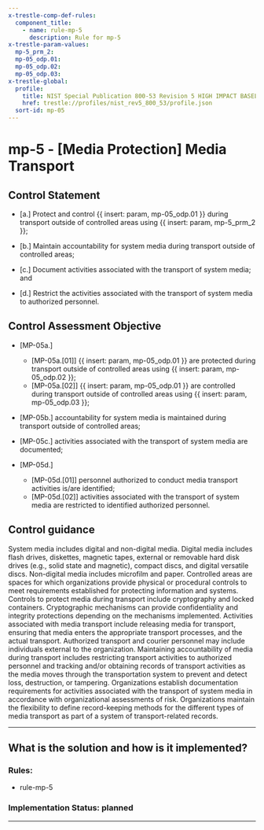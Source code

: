 ```yaml
---
x-trestle-comp-def-rules:
  component_title:
    - name: rule-mp-5
      description: Rule for mp-5
x-trestle-param-values:
  mp-5_prm_2:
  mp-05_odp.01:
  mp-05_odp.02:
  mp-05_odp.03:
x-trestle-global:
  profile:
    title: NIST Special Publication 800-53 Revision 5 HIGH IMPACT BASELINE
    href: trestle://profiles/nist_rev5_800_53/profile.json
  sort-id: mp-05
---
```


# mp-5 - \[Media Protection\] Media Transport

## Control Statement

- \[a.\] Protect and control {{ insert: param, mp-05_odp.01 }} during transport outside of controlled areas using {{ insert: param, mp-5_prm_2 }};

- \[b.\] Maintain accountability for system media during transport outside of controlled areas;

- \[c.\] Document activities associated with the transport of system media; and

- \[d.\] Restrict the activities associated with the transport of system media to authorized personnel.

## Control Assessment Objective

- \[MP-05a.\]

  - \[MP-05a.[01]\] {{ insert: param, mp-05_odp.01 }} are protected during transport outside of controlled areas using {{ insert: param, mp-05_odp.02 }};
  - \[MP-05a.[02]\] {{ insert: param, mp-05_odp.01 }} are controlled during transport outside of controlled areas using {{ insert: param, mp-05_odp.03 }};

- \[MP-05b.\] accountability for system media is maintained during transport outside of controlled areas;

- \[MP-05c.\] activities associated with the transport of system media are documented;

- \[MP-05d.\]

  - \[MP-05d.[01]\] personnel authorized to conduct media transport activities is/are identified;
  - \[MP-05d.[02]\] activities associated with the transport of system media are restricted to identified authorized personnel.

## Control guidance

System media includes digital and non-digital media. Digital media includes flash drives, diskettes, magnetic tapes, external or removable hard disk drives (e.g., solid state and magnetic), compact discs, and digital versatile discs. Non-digital media includes microfilm and paper. Controlled areas are spaces for which organizations provide physical or procedural controls to meet requirements established for protecting information and systems. Controls to protect media during transport include cryptography and locked containers. Cryptographic mechanisms can provide confidentiality and integrity protections depending on the mechanisms implemented. Activities associated with media transport include releasing media for transport, ensuring that media enters the appropriate transport processes, and the actual transport. Authorized transport and courier personnel may include individuals external to the organization. Maintaining accountability of media during transport includes restricting transport activities to authorized personnel and tracking and/or obtaining records of transport activities as the media moves through the transportation system to prevent and detect loss, destruction, or tampering. Organizations establish documentation requirements for activities associated with the transport of system media in accordance with organizational assessments of risk. Organizations maintain the flexibility to define record-keeping methods for the different types of media transport as part of a system of transport-related records.

______________________________________________________________________

## What is the solution and how is it implemented?

<!-- For implementation status enter one of: implemented, partial, planned, alternative, not-applicable -->

<!-- Note that the list of rules under ### Rules: is read-only and changes will not be captured after assembly to JSON -->

<!-- Add control implementation description here for control: mp-5 -->

### Rules:

  - rule-mp-5

### Implementation Status: planned

______________________________________________________________________

